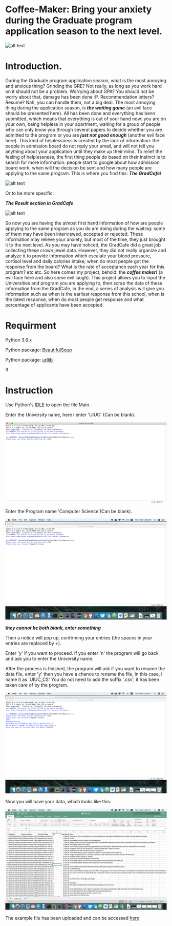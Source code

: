 # Coffee-Maker: Bring your anxiety during the Graduate program application season to the next level.
![alt text](http://patentimages.storage.googleapis.com/US7543526B1/US07543526-20090609-D00005.png)
# Introduction.
During the Graduate program application season, what is the most annoying and anxious thing?
Grinding the GRE? Not really, as long as you work hard on it should not be a problem.
Worrying about GPA? You should not be worry about that, damage has been done :P.
Recommendation letters? Resume? Nah, you can handle them, not a big deal.
The most annoying thing during the application season, is **_the waiting game_** (an evil face should be presented here).
All has been done and everything has benn submitted, which means that everything is out of your hand now: you are on your own, being helpless in your apartment, waiting for a group of people who can only know you through several papers to decide whether you are admitted to the program or you are **_just not good enough_** (another evil face here).
This kind of helplessness is created by the lack of information: the people in admission board do not reply your email, and will not tell you anything about your application until they make up their mind. To relief the feeling of helplessness, the first thing people do based on their instinct is to search for more information: people start to google about how admission board work, when will the decision be sent and how many people are applying to the same program. This is where you find this:
**_The GradCafe!_**


![alt text](https://thegradcafe.com/images/logo.png)


Or to be more specific:

**_The Result section in GradCafe_**


![alt text](http://user-image.logdown.io/user/5474/blog/5498/post/255721/v7mdmiB2Slm6ChEmzMGD_blog-gradcafe.png)



So now you are having the almost first hand information of how are people applying to the same program as you do are doing during the waiting: some of them may have been interviewed, accepted or rejected. These information may relieve your anxiety, but most of the time, they just brought it to the next level.
As you may have noticed, the GradCafe did a great job collecting these crown jewel data. However, they did not really organize and analyze it to provide information which escalate your blood pressure, cortisol level and daily calories intake; when do most people got the response from the board? What is the rate of acceptance each year for this program? etc etc.
So here comes my project, behold: the **_coffee maker!_** (a evil face here and also some evil laugh).
This project allows you to input the Universities and program you are applying to, then scrap the data of these information from the GradCafe, in the end, a series of analysis will give you information such as when is the earliest response from this school, when is the latest response, when do most people get response and what percentage of applicants have been accepted.

# Requirment
Python 3.6.x 

Python package: [BeautifulSoup](https://www.crummy.com/software/BeautifulSoup/)

Python package: [urllib](https://docs.python.org/3/library/urllib.html)

R

# Instruction
Use Python's [IDLE](https://docs.python.org/3.6/library/idle.html) to open the file Main.

Enter the University name, here i enter 'UIUC' (Can be blank).

![alt text](https://github.com/Zha0rong/Coffee-Maker/blob/master/Media/EnterUniversity.png?raw=true)

Enter the Program name 'Computer Science'(Can be blank).

![alt text](https://github.com/Zha0rong/Coffee-Maker/blob/master/Media/EnterProgram.png?raw=true)

**_they cannot be both blank, enter something_**

Then a notice will pop up, confirming your entries (the spaces in your entries are replaced by +).

Enter 'y' if you want to proceed. If you enter 'n' the program will go back and ask you to enter the University name.

After the process is finished, the program will ask if you want to rename the data file, enter 'y' then you have a chance to rename the file, in this case, i name it as 'UIUC_CS' You do not need to add the suffix '.csv', it has been taken care of by the program.

![alt text](https://github.com/Zha0rong/Coffee-Maker/blob/master/Media/RenameFile.png?raw=true)

Now you will have your data, which looks like this:

![alt text](https://github.com/Zha0rong/Coffee-Maker/blob/master/Media/Example.png?raw=true)

The example file has been uploaded and can be accessed [here](https://github.com/Zha0rong/Coffee-Maker/blob/master/Example/UIUC_CS.csv)
